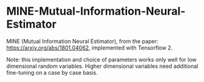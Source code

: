 # MINE-Mutual-Information-Neural-Estimator
MINE (Mutual Information Neural Estimator), from the paper: https://arxiv.org/abs/1801.04062, implemented with Tensorflow 2.

Note: this implementation and choice of parameters works only well for low dimensional random variables. Higher dimensional variables need additional fine-tuning on a case by case basis.
